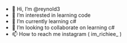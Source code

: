 - 👋 Hi, I’m @reynold3
- 👀 I’m interested in learning code
- 🌱 I’m currently learning c#
- 💞️ I’m looking to collaborate on learning c#
- 📫 How to reach me instagram ( im_richiee_ )

<!---
reynold3/reynold3 is a ✨ special ✨ repository because its `README.md` (this file) appears on your GitHub profile.
You can click the Preview link to take a look at your changes.
--->
